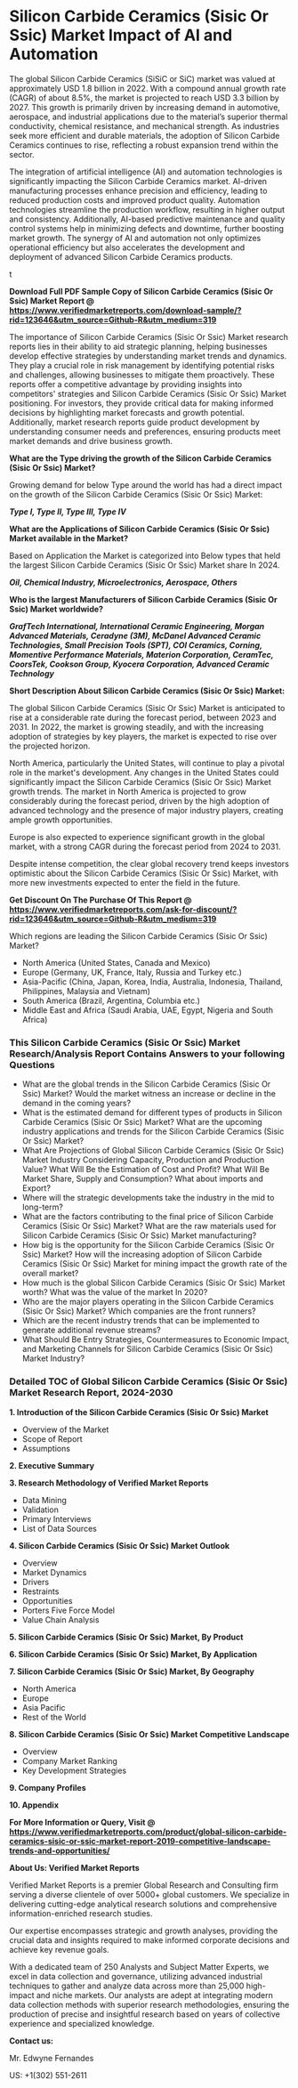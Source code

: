 <meta name="title" content="Global Silicon Carbide Ceramics (Sisic Or Ssic) Market Impact of AI and Automation"><meta name="description" content="The global Silicon Carbide Ceramics (SiSiC or SiC) market was valued at approximately USD 1.8 billion in 2022. With a compound annual growth rate (CAGR) of about 8.5%,"><meta name="title" content="Silicon Carbide Ceramics (Sisic Or Ssic) Market Size, Share, Scope, Trends, Growth, Opportunities, Analysis, Forecast"><h1>Silicon Carbide Ceramics (Sisic Or Ssic) Market Impact of AI and Automation</h1><p>The global Silicon Carbide Ceramics (SiSiC or SiC) market was valued at approximately USD 1.8 billion in 2022. With a compound annual growth rate (CAGR) of about 8.5%, the market is projected to reach USD 3.3 billion by 2027. This growth is primarily driven by increasing demand in automotive, aerospace, and industrial applications due to the material’s superior thermal conductivity, chemical resistance, and mechanical strength. As industries seek more efficient and durable materials, the adoption of Silicon Carbide Ceramics continues to rise, reflecting a robust expansion trend within the sector.</p><p>The integration of artificial intelligence (AI) and automation technologies is significantly impacting the Silicon Carbide Ceramics market. AI-driven manufacturing processes enhance precision and efficiency, leading to reduced production costs and improved product quality. Automation technologies streamline the production workflow, resulting in higher output and consistency. Additionally, AI-based predictive maintenance and quality control systems help in minimizing defects and downtime, further boosting market growth. The synergy of AI and automation not only optimizes operational efficiency but also accelerates the development and deployment of advanced Silicon Carbide Ceramics products.</p>t</p><p id="" class=""><strong>Download Full PDF Sample Copy of Silicon Carbide Ceramics (Sisic Or Ssic) Market Report @ <a href="https://www.verifiedmarketreports.com/download-sample/?rid=123646&utm_source=Github-R&utm_medium=319" target="_blank">https://www.verifiedmarketreports.com/download-sample/?rid=123646&utm_source=Github-R&utm_medium=319</a></strong></p><p>The importance of&nbsp;Silicon Carbide Ceramics (Sisic Or Ssic) Market research reports lies in their ability to aid strategic planning, helping businesses develop effective strategies by understanding market trends and dynamics. They play a crucial role in risk management by identifying potential risks and challenges, allowing businesses to mitigate them proactively. These reports offer a competitive advantage by providing insights into competitors' strategies and Silicon Carbide Ceramics (Sisic Or Ssic) Market positioning. For investors, they provide critical data for making informed decisions by highlighting market forecasts and growth potential. Additionally, market research reports guide product development by understanding consumer needs and preferences, ensuring products meet market demands and drive business growth.</p><p><strong>What are the&nbsp;Type driving the growth of the Silicon Carbide Ceramics (Sisic Or Ssic) Market?</strong></p><p id="" class="">Growing demand for below Type around the world has had a direct impact on the growth of the Silicon Carbide Ceramics (Sisic Or Ssic) Market:</p><em><strong>Type I, Type II, Type III, Type IV</strong></em></p><strong>What are the&nbsp;Applications&nbsp;of Silicon Carbide Ceramics (Sisic Or Ssic) Market available in the Market?</strong></p><p id="" class="">Based on Application the Market is categorized into Below types that held the largest Silicon Carbide Ceramics (Sisic Or Ssic) Market share In 2024.</p><em><strong>Oil, Chemical Industry, Microelectronics, Aerospace, Others</strong></em></p><strong>Who is the largest Manufacturers of Silicon Carbide Ceramics (Sisic Or Ssic) Market worldwide?</strong></p><p><em><strong>GrafTech International, International Ceramic Engineering, Morgan Advanced Materials, Ceradyne (3M), McDanel Advanced Ceramic Technologies, Small Precision Tools (SPT), COI Ceramics, Corning, Momentive Performance Materials, Materion Corporation, CeramTec, CoorsTek, Cookson Group, Kyocera Corporation, Advanced Ceramic Technology</strong></em></p><p id="" class=""><strong>Short Description About Silicon Carbide Ceramics (Sisic Or Ssic) Market:</strong></p><p>The global Silicon Carbide Ceramics (Sisic Or Ssic) Market is anticipated to rise at a considerable rate during the forecast period, between 2023 and 2031. In 2022, the market is growing steadily, and with the increasing adoption of strategies by key players, the market is expected to rise over the projected horizon.</p><p>North America, particularly the United States, will continue to play a pivotal role in the market's development. Any changes in the United States could significantly impact the Silicon Carbide Ceramics (Sisic Or Ssic) Market growth trends. The market in North America is projected to grow considerably during the forecast period, driven by the high adoption of advanced technology and the presence of major industry players, creating ample growth opportunities.</p><p>Europe is also expected to experience significant growth in the global market, with a strong CAGR during the forecast period from 2024 to 2031.</p><p>Despite intense competition, the clear global recovery trend keeps investors optimistic about the Silicon Carbide Ceramics (Sisic Or Ssic) Market, with more new investments expected to enter the field in the future.</p><p id="" class=""><strong>Get Discount On The Purchase Of This Report @ <a href="https://www.verifiedmarketreports.com/ask-for-discount/?rid=123646&utm_source=Github-R&utm_medium=319" target="_blank">https://www.verifiedmarketreports.com/ask-for-discount/?rid=123646&utm_source=Github-R&utm_medium=319</a></strong></p>Which regions are leading the Silicon Carbide Ceramics (Sisic Or Ssic) Market?</p><ul><li>North America (United States, Canada and Mexico)</li><li>Europe (Germany, UK, France, Italy, Russia and Turkey etc.)</li><li>Asia-Pacific (China, Japan, Korea, India, Australia, Indonesia, Thailand, Philippines, Malaysia and Vietnam)</li><li>South America (Brazil, Argentina, Columbia etc.)</li><li>Middle East and Africa (Saudi Arabia, UAE, Egypt, Nigeria and South Africa)</li></ul><h3 id="" class="">This Silicon Carbide Ceramics (Sisic Or Ssic) Market Research/Analysis Report Contains Answers to your following Questions</h3><ul><li>What are the global trends in the Silicon Carbide Ceramics (Sisic Or Ssic) Market? Would the market witness an increase or decline in the demand in the coming years?</li><li>What is the estimated demand for different types of products in Silicon Carbide Ceramics (Sisic Or Ssic) Market? What are the upcoming industry applications and trends for the Silicon Carbide Ceramics (Sisic Or Ssic) Market?</li><li>What Are Projections of Global Silicon Carbide Ceramics (Sisic Or Ssic) Market Industry Considering Capacity, Production and Production Value? What Will Be the Estimation of Cost and Profit? What Will Be Market Share, Supply and Consumption? What about imports and Export?</li><li>Where will the strategic developments take the industry in the mid to long-term?</li><li>What are the factors contributing to the final price of Silicon Carbide Ceramics (Sisic Or Ssic) Market? What are the raw materials used for Silicon Carbide Ceramics (Sisic Or Ssic) Market manufacturing?</li><li>How big is the opportunity for the Silicon Carbide Ceramics (Sisic Or Ssic) Market? How will the increasing adoption of Silicon Carbide Ceramics (Sisic Or Ssic) Market for mining impact the growth rate of the overall market?</li><li>How much is the global Silicon Carbide Ceramics (Sisic Or Ssic) Market worth? What was the value of the market In 2020?</li><li>Who are the major players operating in the Silicon Carbide Ceramics (Sisic Or Ssic) Market? Which companies are the front runners?</li><li>Which are the recent industry trends that can be implemented to generate additional revenue streams?</li><li>What Should Be Entry Strategies, Countermeasures to Economic Impact, and Marketing Channels for Silicon Carbide Ceramics (Sisic Or Ssic) Market Industry?</li></ul><h3 id="" class="">Detailed TOC of Global Silicon Carbide Ceramics (Sisic Or Ssic) Market Research Report, 2024-2030</h3><p id="" class=""><strong>1. Introduction of the Silicon Carbide Ceramics (Sisic Or Ssic) Market</strong></p><ul><li>Overview of the Market</li><li>Scope of Report</li><li>Assumptions</li></ul><p id="" class=""><strong>2. Executive Summary</strong></p><p id="" class=""><strong>3. Research Methodology of Verified Market Reports</strong></p><ul><li>Data Mining</li><li>Validation</li><li>Primary Interviews</li><li>List of Data Sources</li></ul><p id="" class=""><strong>4. Silicon Carbide Ceramics (Sisic Or Ssic) Market Outlook</strong></p><ul><li>Overview</li><li>Market Dynamics</li><li>Drivers</li><li>Restraints</li><li>Opportunities</li><li>Porters Five Force Model</li><li>Value Chain Analysis</li></ul><p id="" class=""><strong>5. Silicon Carbide Ceramics (Sisic Or Ssic) Market, By Product</strong></p><p id="" class=""><strong>6. Silicon Carbide Ceramics (Sisic Or Ssic) Market, By Application</strong></p><p id="" class=""><strong>7. Silicon Carbide Ceramics (Sisic Or Ssic) Market, By Geography</strong></p><ul><li>North America</li><li>Europe</li><li>Asia Pacific</li><li>Rest of the World</li></ul><p id="" class=""><strong>8. Silicon Carbide Ceramics (Sisic Or Ssic) Market Competitive Landscape</strong></p><ul><li>Overview</li><li>Company Market Ranking</li><li>Key Development Strategies</li></ul><p id="" class=""><strong>9. Company Profiles</strong></p><p id="" class=""><strong>10. Appendix</strong></p><p id="" class=""><strong>For More Information or Query, Visit @ <a href="https://www.verifiedmarketreports.com/product/global-silicon-carbide-ceramics-sisic-or-ssic-market-report-2019-competitive-landscape-trends-and-opportunities/" target="_blank">https://www.verifiedmarketreports.com/product/global-silicon-carbide-ceramics-sisic-or-ssic-market-report-2019-competitive-landscape-trends-and-opportunities/</a></strong></p><p id="" class=""><strong>About Us: Verified Market Reports</strong></p><p id="" class="">Verified Market Reports is a premier Global Research and Consulting firm serving a diverse clientele of over 5000+ global customers. We specialize in delivering cutting-edge analytical research solutions and comprehensive information-enriched research studies.</p><p id="" class="">Our expertise encompasses strategic and growth analyses, providing the crucial data and insights required to make informed corporate decisions and achieve key revenue goals.</p><p id="" class="">With a dedicated team of 250 Analysts and Subject Matter Experts, we excel in data collection and governance, utilizing advanced industrial techniques to gather and analyze data across more than 25,000 high-impact and niche markets. Our analysts are adept at integrating modern data collection methods with superior research methodologies, ensuring the production of precise and insightful research based on years of collective experience and specialized knowledge.</p><p id="" class=""><strong>Contact us:</strong></p><p id="" class="">Mr. Edwyne Fernandes</p><p id="" class="">US: +1(302) 551-2611</p>
